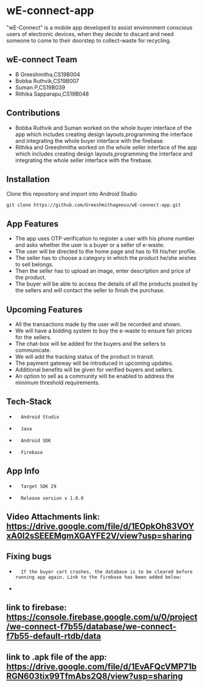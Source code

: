 # wE-connect-app
"wE-Connect" is a mobile app developed to assist environment conscious users of electronic devices, when they decide to discard and need someone to come to their doorstep to collect-waste for recycling.

## wE-connect Team
* B Greeshmitha,CS19B004
* Bobba Ruthvik,CS19B007
* Suman P,CS19B039
* Rithika Sapparapu,CS19B048

## Contributions
* Bobba Ruthvik and Suman worked on the whole buyer interface of the app which includes creating design layouts,programming the interface and integrating the whole buyer interface with the firebase.
* Rithika and Greeshmitha worked on the whole seller interface of the app which includes creating design layouts,programming the interface and integrating the whole seller interface with the firebase.


## Installation

Clone this repository and import into Android Studio

    git clone https://github.com/Greeshmithageesu/wE-connect-app.git

## App Features

*	The app uses OTP verification to register a user with his phone number and asks whether the user is a buyer or a seller of e-waste.
*	The user will be directed to the home page and has to fill his/her profile.
*	The seller has to choose a category in which the product he/she wishes to sell belongs.
*	Then the seller has to upload an image, enter description and price of the product.
*	The buyer will be able to access the details of all the products posted by the sellers and will contact the seller to finish the purchase.

## Upcoming Features

*    All the transactions made by the user will be recorded and shown.
*    We will have a bidding system to buy the e-waste to ensure fair prices for the sellers.
*    The chat-box will be added for the buyers and the sellers to communicate.
*    We will add the tracking status of the product in transit.
*    The payment gateway will be introduced in upcoming updates.
*    Additional benefits will be given for verified buyers and sellers.
*    An option to sell as a community will be enabled to address the minimum threshold requirements.




## Tech-Stack
*       Android Studio
*       Java
*       Android SDK
*       Firebase

## App Info
*       Target SDK 29
*       Release version v 1.0.0

## Video Attachments link: https://drive.google.com/file/d/1EOpkOh83VOYxA0I2sSEEEMgmXGAYFE2V/view?usp=sharing

## Fixing bugs
*       If the buyer cart crashes, the database is to be cleared before running app again. Link to the firebase has been added below:
*       
## link to firebase: https://console.firebase.google.com/u/0/project/we-connect-f7b55/database/we-connect-f7b55-default-rtdb/data

## link to .apk file of the app: https://drive.google.com/file/d/1EvAFQcVMP71bRGN603tix99TfmAbs2Q8/view?usp=sharing
